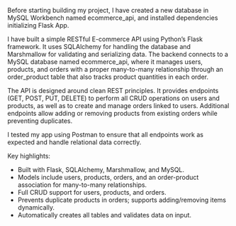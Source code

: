 Before starting building my project, I have created a new database in MySQL Workbench named ecommerce_api, and installed dependencies initializing Flask App.

I have built a simple RESTful E-commerce API using Python’s Flask framework. 
It uses SQLAlchemy for handling the database and Marshmallow for validating and serializing data. 
The backend connects to a MySQL database named ecommerce_api, where it manages users, products, and orders with a proper many-to-many relationship through an order_product table that also tracks product quantities in each order.

The API is designed around clean REST principles. 
It provides endpoints (GET, POST, PUT, DELETE) to perform all CRUD operations on users and products, as well as to create and manage orders linked to users. 
Additional endpoints allow adding or removing products from existing orders while preventing duplicates. 

I tested my app using Postman to ensure that all endpoints work as expected and handle relational data correctly.

Key highlights:
- Built with Flask, SQLAlchemy, Marshmallow, and MySQL.
- Models include users, products, orders, and an order-product association for many-to-many relationships.
- Full CRUD support for users, products, and orders.
- Prevents duplicate products in orders; supports adding/removing items dynamically.
- Automatically creates all tables and validates data on input.
